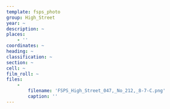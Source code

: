 ```yaml
---
template: fsps_photo
group: High_Street
year: ~
description: ~
places:
    - ''
coordinates: ~
heading: ~
classification: ~
section: ~
cell: ~
film_roll: ~
files:
    -
        filename: 'FSPS_High_Street_047,_No_212,_8-7-C.png'
        caption: ''
---
```

